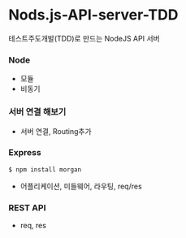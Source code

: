 # Nods.js-API-server-TDD
테스트주도개발(TDD)로 만드는 NodeJS API 서버

### Node 
  - 모듈
  - 비동기



### 서버 연결 해보기
  - 서버 연결, Routing추가
  
  
  
### Express 
```sh
$ npm install morgan
```

  - 어플리케이션, 미들웨어, 라우팅, req/res
  
  
  
### REST API
  - req, res
